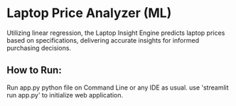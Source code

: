 # Laptop Price Analyzer (ML)
Utilizing linear regression, the Laptop Insight Engine predicts laptop prices based on specifications, delivering accurate insights for informed purchasing decisions.

## How to Run:
Run app.py python file on Command Line or any IDE as usual.
use 'streamlit run app.py' to initialize web application.
